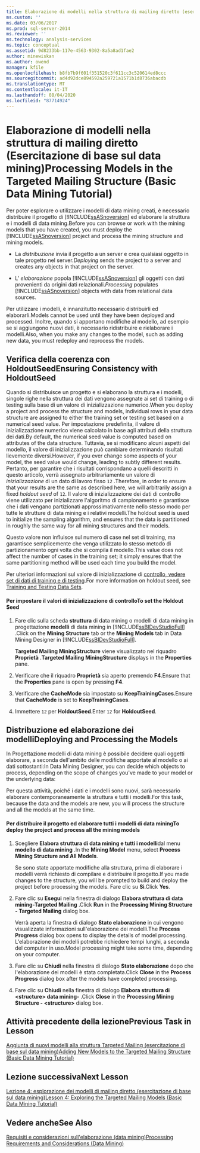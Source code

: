 ```yaml
---
title: Elaborazione di modelli nella struttura di mailing diretto (esercitazione di base sul data mining) | Microsoft Docs
ms.custom: ''
ms.date: 03/06/2017
ms.prod: sql-server-2014
ms.reviewer: ''
ms.technology: analysis-services
ms.topic: conceptual
ms.assetid: 9d8233bb-117e-4563-9302-8a5a8ad1fae2
author: minewiskan
ms.author: owend
manager: kfile
ms.openlocfilehash: b8fb7b9f601f351520c3f611cc3c520614ed8ccc
ms.sourcegitcommit: ad4d92dce894592a259721a1571b1d8736abacdb
ms.translationtype: MT
ms.contentlocale: it-IT
ms.lasthandoff: 08/04/2020
ms.locfileid: "87714924"
---
```

# <a name="processing-models-in-the-targeted-mailing-structure-basic-data-mining-tutorial"></a><span data-ttu-id="12202-102">Elaborazione di modelli nella struttura di mailing diretto (Esercitazione di base sul data mining)</span><span class="sxs-lookup"><span data-stu-id="12202-102">Processing Models in the Targeted Mailing Structure (Basic Data Mining Tutorial)</span></span>
  <span data-ttu-id="12202-103">Per poter esplorare o utilizzare i modelli di data mining creati, è necessario distribuire il progetto di [!INCLUDE[ssASnoversion](../includes/ssasnoversion-md.md)] ed elaborare la struttura e i modelli di data mining.</span><span class="sxs-lookup"><span data-stu-id="12202-103">Before you can browse or work with the mining models that you have created, you must deploy the [!INCLUDE[ssASnoversion](../includes/ssasnoversion-md.md)] project and process the mining structure and mining models.</span></span>  
  
-   <span data-ttu-id="12202-104">La *distribuzione* invia il progetto a un server e crea qualsiasi oggetto in tale progetto nel server.</span><span class="sxs-lookup"><span data-stu-id="12202-104">*Deploying* sends the project to a server and creates any objects in that project on the server.</span></span>  
  
-   <span data-ttu-id="12202-105">L' *elaborazione* popola [!INCLUDE[ssASnoversion](../includes/ssasnoversion-md.md)] gli oggetti con dati provenienti da origini dati relazionali.</span><span class="sxs-lookup"><span data-stu-id="12202-105">*Processing* populates [!INCLUDE[ssASnoversion](../includes/ssasnoversion-md.md)] objects with data from relational data sources.</span></span>  
  
 <span data-ttu-id="12202-106">Per utilizzare i modelli, è innanzitutto necessario distribuirli ed elaborarli.</span><span class="sxs-lookup"><span data-stu-id="12202-106">Models cannot be used until they have been deployed and processed.</span></span> <span data-ttu-id="12202-107">Inoltre, quando si apportano modifiche al modello, ad esempio se si aggiungono nuovi dati, è necessario ridistribuire e rielaborare i modelli.</span><span class="sxs-lookup"><span data-stu-id="12202-107">Also, when you make any changes to the model, such as adding new data, you must redeploy and reprocess the models.</span></span>  
  
## <a name="ensuring-consistency-with-holdoutseed"></a><span data-ttu-id="12202-108">Verifica della coerenza con HoldoutSeed</span><span class="sxs-lookup"><span data-stu-id="12202-108">Ensuring Consistency with HoldoutSeed</span></span>  
 <span data-ttu-id="12202-109">Quando si distribuisce un progetto e si elaborano la struttura e i modelli, singole righe nella struttura dei dati vengono assegnate ai set di training o di testing sulla base di un valore di inizializzazione numerico.</span><span class="sxs-lookup"><span data-stu-id="12202-109">When you deploy a project and process the structure and models, individual rows in your data structure are assigned to either the training set or testing set based on a numerical seed value.</span></span> <span data-ttu-id="12202-110">Per impostazione predefinita, il valore di inizializzazione numerico viene calcolato in base agli attributi della struttura dei dati.</span><span class="sxs-lookup"><span data-stu-id="12202-110">By default, the numerical seed value is computed based on attributes of the data structure.</span></span> <span data-ttu-id="12202-111">Tuttavia, se si modificano alcuni aspetti del modello, il valore di inizializzazione può cambiare determinando risultati lievemente diversi.</span><span class="sxs-lookup"><span data-stu-id="12202-111">However, if you ever change some aspects of your model, the seed value would change, leading to subtly different results.</span></span> <span data-ttu-id="12202-112">Pertanto, per garantire che i risultati corrispondano a quelli descritti in questo articolo, verrà assegnato arbitrariamente un valore di *inizializzazione* di un dato di lavoro fisso `12` .</span><span class="sxs-lookup"><span data-stu-id="12202-112">Therefore, in order to ensure that your results are the same as described here, we will arbitrarily assign a fixed *holdout seed* of `12`.</span></span> <span data-ttu-id="12202-113">Il valore di inizializzazione dei dati di controllo viene utilizzato per inizializzare l'algoritmo di campionamento e garantisce che i dati vengano partizionati approssimativamente nello stesso modo per tutte le strutture di data mining e i relativi modelli.</span><span class="sxs-lookup"><span data-stu-id="12202-113">The holdout seed is used to initialize the sampling algorithm, and ensures that the data is partitioned in roughly the same way for all mining structures and their models.</span></span>  
  
 <span data-ttu-id="12202-114">Questo valore non influisce sul numero di case nel set di training, ma garantisce semplicemente che venga utilizzato lo stesso metodo di partizionamento ogni volta che si compila il modello.</span><span class="sxs-lookup"><span data-stu-id="12202-114">This value does not affect the number of cases in the training set; it simply ensures that the same partitioning method will be used each time you build the model.</span></span>  
  
 <span data-ttu-id="12202-115">Per ulteriori informazioni sul valore di inizializzazione di [controllo, vedere set di dati di training e di testing](../../2014/analysis-services/data-mining/training-and-testing-data-sets.md).</span><span class="sxs-lookup"><span data-stu-id="12202-115">For more information on holdout seed, see [Training and Testing Data Sets](../../2014/analysis-services/data-mining/training-and-testing-data-sets.md).</span></span>  
  
#### <a name="to-set-the-holdout-seed"></a><span data-ttu-id="12202-116">Per impostare il valori di inizializzazione di controllo</span><span class="sxs-lookup"><span data-stu-id="12202-116">To set the Holdout Seed</span></span>  
  
1.  <span data-ttu-id="12202-117">Fare clic sulla scheda **struttura** di data mining o modelli di data mining in progettazione **modelli** di data mining in [!INCLUDE[ssBIDevStudioFull](../includes/ssbidevstudiofull-md.md)] .</span><span class="sxs-lookup"><span data-stu-id="12202-117">Click on the **Mining Structure** tab or the **Mining Models** tab in Data Mining Designer in [!INCLUDE[ssBIDevStudioFull](../includes/ssbidevstudiofull-md.md)].</span></span>  
  
     <span data-ttu-id="12202-118">**Targeted Mailing MiningStructure** viene visualizzato nel riquadro **Proprietà** .</span><span class="sxs-lookup"><span data-stu-id="12202-118">**Targeted Mailing MiningStructure** displays in the **Properties** pane.</span></span>  
  
2.  <span data-ttu-id="12202-119">Verificare che il riquadro **Proprietà** sia aperto premendo **F4**.</span><span class="sxs-lookup"><span data-stu-id="12202-119">Ensure that the **Properties** pane is open by pressing **F4**.</span></span>  
  
3.  <span data-ttu-id="12202-120">Verificare che **CacheMode** sia impostato su **KeepTrainingCases**.</span><span class="sxs-lookup"><span data-stu-id="12202-120">Ensure that **CacheMode** is set to **KeepTrainingCases**.</span></span>  
  
4.  <span data-ttu-id="12202-121">Immettere `12` per **HoldoutSeed**.</span><span class="sxs-lookup"><span data-stu-id="12202-121">Enter `12` for **HoldoutSeed**.</span></span>  
  
## <a name="deploying-and-processing-the-models"></a><span data-ttu-id="12202-122">Distribuzione ed elaborazione dei modelli</span><span class="sxs-lookup"><span data-stu-id="12202-122">Deploying and Processing the Models</span></span>  
 <span data-ttu-id="12202-123">In Progettazione modelli di data mining è possibile decidere quali oggetti elaborare, a seconda dell'ambito delle modifiche apportate al modello o ai dati sottostanti:</span><span class="sxs-lookup"><span data-stu-id="12202-123">In Data Mining Designer, you can decide which objects to process, depending on the scope of changes you've made to your model or the underlying data:</span></span>  
  
 <span data-ttu-id="12202-124">Per questa attività, poiché i dati e i modelli sono nuovi, sarà necessario elaborare contemporaneamente la struttura e tutti i modelli.</span><span class="sxs-lookup"><span data-stu-id="12202-124">For this task, because the data and the models are new, you will process the structure and all the models at the same time.</span></span>  
  
#### <a name="to-deploy-the-project-and-process-all-the-mining-models"></a><span data-ttu-id="12202-125">Per distribuire il progetto ed elaborare tutti i modelli di data mining</span><span class="sxs-lookup"><span data-stu-id="12202-125">To deploy the project and process all the mining models</span></span>  
  
1.  <span data-ttu-id="12202-126">Scegliere **Elabora struttura di data mining e tutti i modelli**dal menu **modello di data mining** .</span><span class="sxs-lookup"><span data-stu-id="12202-126">In the **Mining Model** menu, select **Process Mining Structure and All Models**.</span></span>  
  
     <span data-ttu-id="12202-127">Se sono state apportate modifiche alla struttura, prima di elaborare i modelli verrà richiesto di compilare e distribuire il progetto.</span><span class="sxs-lookup"><span data-stu-id="12202-127">If you made changes to the structure, you will be prompted to build and deploy the project before processing the models.</span></span> <span data-ttu-id="12202-128">Fare clic su **Sì**.</span><span class="sxs-lookup"><span data-stu-id="12202-128">Click **Yes**.</span></span>  
  
2.  <span data-ttu-id="12202-129">Fare clic su **Esegui** nella finestra di dialogo **Elabora struttura di data mining-Targeted Mailing** .</span><span class="sxs-lookup"><span data-stu-id="12202-129">Click **Run** in the **Processing Mining Structure - Targeted Mailing** dialog box.</span></span>  
  
     <span data-ttu-id="12202-130">Verrà aperta la finestra di dialogo **Stato elaborazione** in cui vengono visualizzate informazioni sull'elaborazione dei modelli.</span><span class="sxs-lookup"><span data-stu-id="12202-130">The **Process Progress** dialog box opens to display the details of model processing.</span></span> <span data-ttu-id="12202-131">L'elaborazione dei modelli potrebbe richiedere tempi lunghi, a seconda del computer in uso.</span><span class="sxs-lookup"><span data-stu-id="12202-131">Model processing might take some time, depending on your computer.</span></span>  
  
3.  <span data-ttu-id="12202-132">Fare clic su **Chiudi** nella finestra di dialogo **Stato elaborazione** dopo che l'elaborazione dei modelli è stata completata.</span><span class="sxs-lookup"><span data-stu-id="12202-132">Click **Close** in the **Process Progress** dialog box after the models have completed processing.</span></span>  
  
4.  <span data-ttu-id="12202-133">Fare clic su **Chiudi** nella finestra di dialogo **Elabora struttura di \<structure> data mining-** .</span><span class="sxs-lookup"><span data-stu-id="12202-133">Click **Close** in the **Processing Mining Structure - \<structure>** dialog box.</span></span>  
  
## <a name="previous-task-in-lesson"></a><span data-ttu-id="12202-134">Attività precedente della lezione</span><span class="sxs-lookup"><span data-stu-id="12202-134">Previous Task in Lesson</span></span>  
 [<span data-ttu-id="12202-135">Aggiunta di nuovi modelli alla struttura Targeted Mailing &#40;esercitazione di base sul data mining&#41;</span><span class="sxs-lookup"><span data-stu-id="12202-135">Adding New Models to the Targeted Mailing Structure &#40;Basic Data Mining Tutorial&#41;</span></span>](../../2014/tutorials/adding-new-models-to-the-targeted-mailing-structure-basic-data-mining-tutorial.md)  
  
## <a name="next-lesson"></a><span data-ttu-id="12202-136">Lezione successiva</span><span class="sxs-lookup"><span data-stu-id="12202-136">Next Lesson</span></span>  
 [<span data-ttu-id="12202-137">Lezione 4: esplorazione dei modelli di mailing diretto &#40;esercitazione di base sul data mining&#41;</span><span class="sxs-lookup"><span data-stu-id="12202-137">Lesson 4: Exploring the Targeted Mailing Models &#40;Basic Data Mining Tutorial&#41;</span></span>](../../2014/tutorials/lesson-4-exploring-the-targeted-mailing-models-basic-data-mining-tutorial.md)  
  
## <a name="see-also"></a><span data-ttu-id="12202-138">Vedere anche</span><span class="sxs-lookup"><span data-stu-id="12202-138">See Also</span></span>  
 [<span data-ttu-id="12202-139">Requisiti e considerazioni sull'elaborazione &#40;data mining&#41;</span><span class="sxs-lookup"><span data-stu-id="12202-139">Processing Requirements and Considerations &#40;Data Mining&#41;</span></span>](../../2014/analysis-services/data-mining/processing-requirements-and-considerations-data-mining.md)  
  
  
